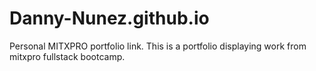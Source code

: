 # Danny-Nunez.github.io

Personal MITXPRO portfolio link. 
This is a portfolio displaying work from mitxpro fullstack bootcamp.
